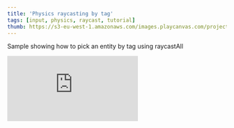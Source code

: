 ```yaml
---
title: 'Physics raycasting by tag'
tags: [input, physics, raycast, tutorial]
thumb: https://s3-eu-west-1.amazonaws.com/images.playcanvas.com/projects/12/691309/22953E-image-75.jpg
---
```


Sample showing how to pick an entity by tag using raycastAll
<div className="iframe-container">
    <iframe loading="lazy" src="https://playcanv.as/p/j1aT7giL/" title="Physics raycasting by tag" webkitallowfullscreen="true" mozallowfullscreen="true" allow="autoplay" allowfullscreen="true" allowvr="" scrolling="no" frameborder="0" />
</div>
